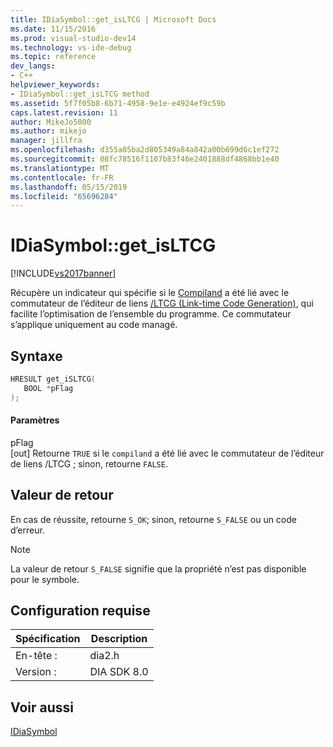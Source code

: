 ```yaml
---
title: IDiaSymbol::get_isLTCG | Microsoft Docs
ms.date: 11/15/2016
ms.prod: visual-studio-dev14
ms.technology: vs-ide-debug
ms.topic: reference
dev_langs:
- C++
helpviewer_keywords:
- IDiaSymbol::get_isLTCG method
ms.assetid: 5f7f05b8-6b71-4958-9e1e-e4924ef9c59b
caps.latest.revision: 11
author: MikeJo5000
ms.author: mikejo
manager: jillfra
ms.openlocfilehash: d355a05ba2d805349a84a842a00b699d6c1ef272
ms.sourcegitcommit: 08fc78516f1107b83f46e2401888df4868bb1e40
ms.translationtype: MT
ms.contentlocale: fr-FR
ms.lasthandoff: 05/15/2019
ms.locfileid: "65696284"
---
```

# <a name="idiasymbolgetisltcg"></a>IDiaSymbol::get_isLTCG
[!INCLUDE[vs2017banner](../../includes/vs2017banner.md)]

Récupère un indicateur qui spécifie si le [Compiland](../../debugger/debug-interface-access/compiland.md) a été lié avec le commutateur de l’éditeur de liens [/LTCG (Link-time Code Generation)](https://msdn.microsoft.com/library/788c6f52-fdb8-40c2-90af-4026ea2cf2e2), qui facilite l’optimisation de l’ensemble du programme. Ce commutateur s’applique uniquement au code managé.  
  
## <a name="syntax"></a>Syntaxe  
  
```cpp  
HRESULT get_iSLTCG(  
   BOOL *pFlag  
);  
```  
  
#### <a name="parameters"></a>Paramètres  
 pFlag  
 [out] Retourne `TRUE` si le `compiland` a été lié avec le commutateur de l’éditeur de liens /LTCG ; sinon, retourne `FALSE`.  
  
## <a name="return-value"></a>Valeur de retour  
 En cas de réussite, retourne `S_OK`; sinon, retourne `S_FALSE` ou un code d’erreur.  
  
> [!NOTE]
> La valeur de retour `S_FALSE` signifie que la propriété n’est pas disponible pour le symbole.  
  
## <a name="requirements"></a>Configuration requise  
  
|Spécification|Description|  
|-----------------|-----------------|  
|En-tête :|dia2.h|  
|Version :|DIA SDK 8.0|  
  
## <a name="see-also"></a>Voir aussi  
 [IDiaSymbol](../../debugger/debug-interface-access/idiasymbol.md)
